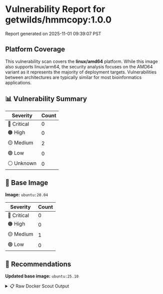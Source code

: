 # Vulnerability Report for getwilds/hmmcopy:1.0.0

Report generated on 2025-11-01 09:39:07 PST

## Platform Coverage

This vulnerability scan covers the **linux/amd64** platform. While this image also supports linux/arm64, the security analysis focuses on the AMD64 variant as it represents the majority of deployment targets. Vulnerabilities between architectures are typically similar for most bioinformatics applications.

## 📊 Vulnerability Summary

| Severity | Count |
|----------|-------|
| 🔴 Critical | 0 |
| 🟠 High | 0 |
| 🟡 Medium | 2 |
| 🟢 Low | 0 |
| ⚪ Unknown | 0 |

## 🐳 Base Image

**Image:** `ubuntu:20.04`

| Severity | Count |
|----------|-------|
| 🔴 Critical | 0 |
| 🟠 High | 0 |
| 🟡 Medium | 1 |
| 🟢 Low | 0 |

## 🔄 Recommendations

**Updated base image:** `ubuntu:25.10`

<details>
<summary>📋 Raw Docker Scout Output</summary>

```text
Target             │  getwilds/hmmcopy:1.0.0  │    0C     0H     2M     0L   
    digest           │  4fb162b7afa8                    │                              
  Base image         │  ubuntu:20.04                    │    0C     0H     1M     0L   
  Updated base image │  ubuntu:25.10                    │    0C     0H     0M     0L   
                     │                                  │                  -1          

What's next:
    View vulnerabilities → docker scout cves getwilds/hmmcopy:1.0.0
    View base image update recommendations → docker scout recommendations getwilds/hmmcopy:1.0.0
    Include policy results in your quickview by supplying an organization → docker scout quickview getwilds/hmmcopy:1.0.0 --org <organization>
```
</details>
